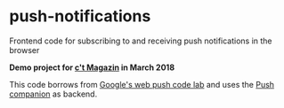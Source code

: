# push-notifications
Frontend code for subscribing to and receiving push notifications in the browser

**Demo project for [c't Magazin](https://ct.de/) in March 2018**

This code borrows from [Google's web push code lab](https://developers.google.com/web/fundamentals/codelabs/push-notifications/) and uses the [Push companion](https://web-push-codelab.glitch.me/) as backend.

